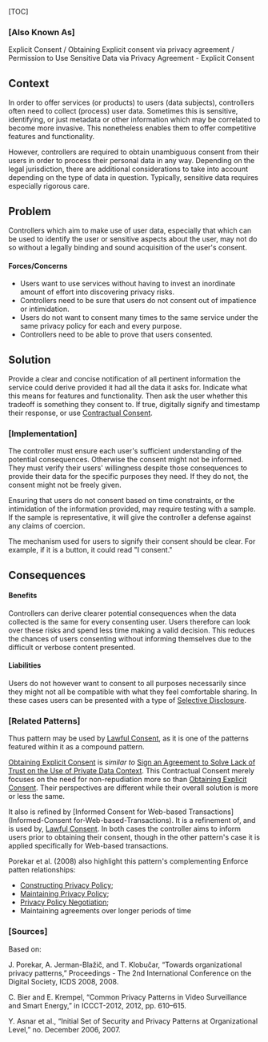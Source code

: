 [TOC]

### [Also Known As]
<!-- All other names the pattern is known by.-->

Explicit Consent / Obtaining Explicit consent via privacy agreement / Permission to Use Sensitive Data via Privacy Agreement - Explicit Consent

## Context
<!-- The situations in which the pattern may apply.-->

In order to offer services (or products) to users (data subjects), controllers often need to collect (process) user data. Sometimes this is sensitive, identifying, or just metadata or other information which may be correlated to become more invasive. This nonetheless enables them to offer competitive features and functionality.

However, controllers are required to obtain unambiguous consent from their users in order to process their personal data in any way. Depending on the legal jurisdiction, there are additional considerations to take into account depending on the type of data in question. Typically, sensitive data requires especially rigorous care.

## Problem
<!-- The problem a pattern addresses, including a list of forces describing why a problem might be difficult to solve.-->

Controllers which aim to make use of user data, especially that which can be used to identify the user or sensitive aspects about the user, may not do so without a legally binding and sound acquisition of the user's consent.

#### Forces/Concerns
- Users want to use services without having to invest an inordinate amount of effort into discovering privacy risks.
- Controllers need to be sure that users do not consent out of impatience or intimidation.
- Users do not want to consent many times to the same service under the same privacy policy for each and every purpose.
- Controllers need to be able to prove that users consented.

## Solution
<!-- A concise description of how the pattern addresses the problem.-->

Provide a clear and concise notification of all pertinent information the service could derive provided it had all the data it asks for. Indicate what this means for features and functionality. Then ask the user whether this tradeoff is something they consent to. If true, digitally signify and timestamp their response, or use [Contractual Consent](Sign-an-Agreement-to-Solve-Lack-of-Trust-on-the-Use-of-Private-Data-Context).

<!--### [Structure]-->
<!--A detailed specification of the structural aspects of the pattern. A class diagram if applicable.-->



### [Implementation]
<!--Guidelines for implementing the pattern; code fragments; suggested PETS; policy fragments.-->

The controller must ensure each user's sufficient understanding of the potential consequences. Otherwise the consent might not be informed. They must verify their users' willingness despite those consequences to provide their data for the specific purposes they need. If they do not, the consent might not be freely given.

Ensuring that users do not consent based on time constraints, or the intimidation of the information provided, may require testing with a sample. If the sample is representative, it will give the controller a defense against any claims of coercion.

The mechanism used for users to signify their consent should be clear. For example, if it is a button, it could read "I consent."

## Consequences
<!--The advantages (benefits) and disadvantages (liabilities) of applying the pattern.-->

#### Benefits
Controllers can derive clearer potential consequences when the data collected is the same for every consenting user. Users therefore can look over these risks and spend less time making a valid decision. This reduces the chances of users consenting without informing themselves due to the difficult or verbose content presented.

#### Liabilities
Users do not however want to consent to all purposes necessarily since they might not all be compatible with what they feel comfortable sharing. In these cases users can be presented with a type of [Selective Disclosure](Selective-Disclosure).

<!--### [Constraints]-->
<!-- limitations as a consequence of applying the pattern.-->



<!--## Examples-->
<!--Motivational example to see how the pattern is applied.-->



<!--### [Known Uses]-->
<!-- Pointers to various applications of the pattern.-->



<!--## See Also-->
<!-- Any pointers to relevant information, not contained in the subfields below.-->



### [Related Patterns]
<!-- Supporting and conflicting patterns-->

Thus pattern may be used by [Lawful Consent](Lawful-Consent), as it is one of the patterns featured within it as a compound pattern.

[Obtaining Explicit Consent](Obtaining-Explicit-Consent) is _similar to_ [Sign an Agreement to Solve Lack of Trust on the Use of Private Data Context](Sign-an-Agreement-to-Solve-Lack-of-Trust-on-the-Use-of-Private-Data-Context). This Contractual Consent merely focuses on the need for non-repudiation more so than [Obtaining Explicit Consent](Obtaining-Explicit-Consent). Their perspectives are different while their overall solution is more or less the same. 

It also is refined by [Informed Consent for Web-based Transactions](Informed-Consent for-Web-based-Transactions). It is a refinement of, and is used by, [Lawful Consent](Lawful-Consent). In both cases the controller aims to inform users prior to obtaining their consent, though in the other pattern's case it is applied specifically for Web-based transactions.

Porekar et al. (2008) also highlight this pattern's complementing Enforce patten relationships:
- [Constructing Privacy Policy](Creating-Privacy-Policy);
- [Maintaining Privacy Policy](Maintaining-Privacy-Policy);
- [Privacy Policy Negotiation](Negotiation-of-Privacy-Policy);
- Maintaining agreements over longer periods of time

### [Sources]
<!-- References to the original source of the pattern.-->

Based on:

J. Porekar, A. Jerman-Blažič, and T. Klobučar, “Towards organizational privacy patterns,” Proceedings - The 2nd International Conference on the Digital Society, ICDS 2008, 2008.

C. Bier and E. Krempel, “Common Privacy Patterns in Video Surveillance and Smart Energy,” in ICCCT-2012, 2012, pp. 610–615.

Y. Asnar et al., “Initial Set of Security and Privacy Patterns at Organizational Level,” no. December 2006, 2007.

<!--## General Comments-->
<!-- Separate discussion on the pattern.-->



<!--## Tags-->
<!-- User definable descriptors for additional correlation.-->